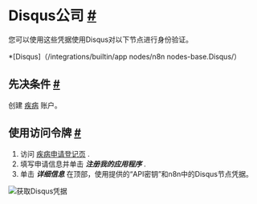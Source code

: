


 Disqus公司
 [#](#disqus "永久链接")
=======================================



 您可以使用这些凭据使用Disqus对以下节点进行身份验证。
 


*[Disqus]（/integrations/builtin/app nodes/n8n nodes-base.Disqus/）



 先决条件
 [#](#先决条件 "永久链接")
-----------------------------------------------------



 创建
 [疾病](https://www.disqus.com/) 
 账户。
 



 使用访问令牌
 [#](#使用访问令牌 "永久链接")
---------------------------------------------------------------


1. 访问
 [疾病申请登记页](https://disqus.com/api/applications/register/) 
 .
2. 填写申请信息并单击
 ***注册我的应用程序***
 .
3. 单击
 ***详细信息***
 在顶部，使用提供的“API密钥”和n8n中的Disqus节点凭据。



![获取Disqus凭据](https://d33wubrfki0l68.cloudfront.net/011f6904de545e90a48976eb8b3df849d0cef7f3/b56b4/_images/integrations/builtin/credentials/disqus/using-access-token.gif)





